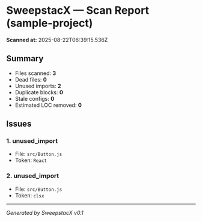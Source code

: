 # SweepstacX — Scan Report (sample-project)

**Scanned at:** 2025-08-22T06:39:15.536Z

## Summary
- Files scanned: **3**
- Dead files: **0**
- Unused imports: **2**
- Duplicate blocks: **0**
- Stale configs: **0**
- Estimated LOC removed: **0**

## Issues
### 1. unused_import
- File: `src/Button.js`
- Token: `React`

### 2. unused_import
- File: `src/Button.js`
- Token: `clsx`

---
_Generated by SweepstacX v0.1_